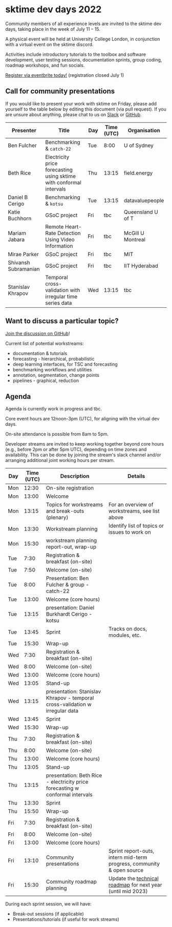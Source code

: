 # sktime dev days 2022

Community members of all experience levels are invited to the sktime dev days, taking place in the week of July 11 – 15.

A physical event will be held at University College London, in conjunction with a virtual event on the sktime discord.

Activities include introductory tutorials to the toolbox and software development, user testing sessions, documentation sprints, group coding, roadmap workshops, and fun socials. 

[Register via eventbrite today!](https://www.eventbrite.com/e/dev-days-2022-tickets-366909134097?utm-campaign=social&utm-content=attendeeshare&utm-medium=discovery&utm-term=listing&utm-source=cp&aff=escb) (registration closed July 1)

## Call for community presentations
If you would like to present your work with sktime on Friday, please add yourself to the table below by editing this document (via pull request). 
If you are unsure about anything, please chat to us on [Slack](https://join.slack.com/t/sktime-group/shared_invite/zt-62i7aejn-vXc3nOWF26S_P3VXFPWisQ) or [GitHub](https://github.com/alan-turing-institute/sktime/discussions/919). 

| Presenter | Title | Day | Time (UTC) | Organisation | 
|---|---|---|---|---| 
| Ben Fulcher | Benchmarking & `catch-22` | Tue | 8:00 | U of Sydney |
| Beth Rice | Electricity price forecasting using sktime with conformal intervals | Thu | 13:15 | field.energy |
| Daniel B Cerigo | Benchmarking & `kotsu` | Tue | 13:15 | datavaluepeople | 
| Katie Buchhorn | GSoC project | Fri | tbc | Queensland U of T |
| Mariam Jabara | Remote Heart-Rate Detection Using Video Information | Fri | tbc | McGill U Montreal |
| Mirae Parker | GSoC project | Fri | tbc | MIT |
| Shivansh Subramanian | GSoC project | Fri | tbc | IIT Hyderabad |
| Stanislav Khrapov | Temporal cross-validation with irregular time series data | Wed | 13:15 | tbc |


## Want to discuss a particular topic? 
[Join the discussion on GitHub](https://github.com/alan-turing-institute/sktime/discussions/2827)!

Current list of potential workstreams:
* documentation & tutorials
* forecasting - hierarchical, probabilistic
* deep learning interfaces, for TSC and forecasting
* benchmarking workflows and utilities
* annotation, segmentation, change points
* pipelines - graphical, reduction

## Agenda

Agenda is currently work in progress and tbc.

Core event hours are 12noon-3pm (UTC), for aligning with the virtual dev days. 

On-site attendance is possible from 8am to 5pm.

Developer streams are invited to keep working together beyond core hours (e.g., before 2pm or after 5pm UTC), depending on time zones and availability.
This can be done by joining the stream's slack channel and/or arranging additional joint working hours per stream.

|Day | Time (UTC) | Description | Details
|---|---|---|---|
| Mon | 12:30 | On-site registration |
| Mon | 13:00 | Welcome |
| Mon | 13:15 | Topics for workstreams and break-outs (plenary) | For an overview of workstreams, see list above |
| Mon | 13:30 | Workstream planning | Identify list of topics or issues to work on |
| Mon | 15:30 | workstream planning report-out, wrap-up |
| Tue | 7:30 | Registration & breakfast (on-site) |
| Tue | 7:50 | Welcome (on-site) |
| Tue | 8:00 | Presentation: Ben Fulcher & group - catch-22 |
| Tue | 13:00 | Welcome (core hours)|
| Tue | 13:15 | presentation: Daniel Burkhardt Cerigo - kotsu | 
| Tue | 13:45 | Sprint | Tracks on docs, modules, etc. |
| Tue | 15:30 | Wrap-up |
| Wed | 7:30 | Registration & breakfast (on-site) |
| Wed | 8:00 | Welcome (on-site) |
| Wed | 13:00 | Welcome (core hours)  |
| Wed | 13:05 | Stand-up |
| Wed | 13:15 | presentation: Stanislav Khrapov - temporal cross-validation w irregular data 
| Wed | 13:45 | Sprint |
| Wed | 15:30 | Wrap-up |
| Thu | 7:30 | Registration & breakfast (on-site) |
| Thu | 8:00 | Welcome (on-site) |
| Thu | 13:00 | Welcome (core hours)  |
| Thu | 13:05 | Stand-up |
| Thu | 13:15 | presentation: Beth Rice - electricity price forecasting w conformal intervals |
| Thu | 13:30 | Sprint |
| Thu | 15:50 | Wrap-up |
| Fri | 7:30 | Registration & breakfast (on-site) |
| Fri | 8:00 | Welcome (on-site) |
| Fri | 13:00 | Welcome (core hours)  |
| Fri | 13:10 | Community presentations | Sprint report-outs, intern mid-term progress, community & open source |
| Fri | 15:30 | Community roadmap planning | Update the [technical roadmap](https://www.sktime.org/en/latest/roadmap.html) for next year (until mid 2023) |


During each sprint session, we will have: 
* Break-out sessions (if applicable)
* Presentations/tutorials (if useful for work streams)
